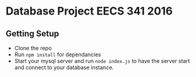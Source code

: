 # Database Project EECS 341 2016


## Getting Setup
* Clone the repo
* Run `npm install` for dependancies
* Start your mysql server and run `node index.js` to have the server start and connect to your database instance.
